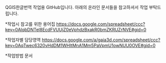 QGIS한글번역 작업용 GitHub입니다.
아래의 온라인 문서들을 참고하셔서 작업 부탁드립니다.

*작업시 참고를 위한 용어집
https://docs.google.com/spreadsheet/ccc?key=0AlqbDNTel8EcdFVUUjZ0eVphdzBxakR0bmZKRUZrNVE#gid=0

*작업자별 담당영역
https://docs.google.com/a/gaia3d.com/spreadsheet/ccc?key=0AqTwec6320vHdDM1WHltMnA1Mm5PaVpmU1owNUU0OVE#gid=0

*작업방법 문서
